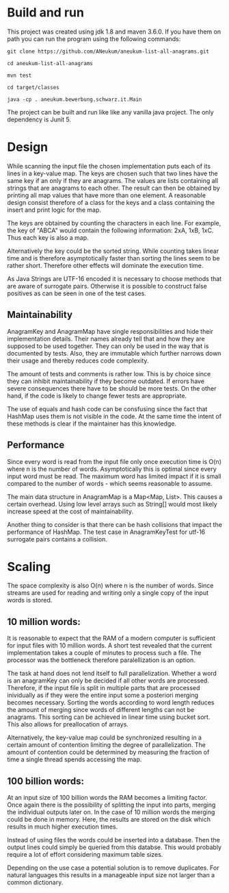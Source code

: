 # Build and run

This project was created using jdk 1.8 and maven 3.6.0.
If you have them on path you can run the program using the following commands:

    git clone https://github.com/ANeukum/aneukum-list-all-anagrams.git

    cd aneukum-list-all-anagrams

    mvn test

    cd target/classes

    java -cp . aneukum.bewerbung.schwarz.it.Main
    
The project can be built and run like like any vanilla java project.
The only dependency is Junit 5.

# Design
While scanning the input file the chosen implementation puts each of its lines in a key-value map.
The keys are chosen such that two lines have the same key if an only if they are anagrams.
The values are lists containing all strings that are anagrams to each other. 
The result can then be obtained by printing all map values that have more than one element.
A reasonable design consist therefore of a class for the keys and a class containing the insert and print logic for the map.

The keys are obtained by counting the characters in each line. 
For example, the key of "ABCA" would contain the following information: 2xA, 1xB, 1xC.
Thus each key is also a map.

Alternatively the key could be the sorted string.
While counting takes linear time and is therefore asymptotically faster than sorting the lines seem to be rather short. 
Therefore other effects will dominate the execution time.

As Java Strings are UTF-16 encoded it is necessary to choose methods that are aware of surrogate pairs.
Otherwise it is possible to construct false positives as can be seen in one of the test cases.

## Maintainability
AnagramKey and AnagramMap have single responsibilities and hide their implementation details. 
Their names already tell that and how they are supposed to be used together.
They can only be used in the way that is documented by tests.
Also, they are immutable which further narrows down their usage and thereby reduces code complexity.

The amount of tests and comments is rather low. 
This is by choice since they can inhibit maintainability if they become outdated.
If errors have severe consequences there have to be should be more tests.
On the other hand, if the code is likely to change fewer tests are appropriate.

The use of equals and hash code can be consfusing since the fact that HashMap uses them is not visible in the code.
At the same time the intent of these methods is clear if the maintainer has this knowledge.

## Performance
Since every word is read from the input file only once execution time is O(n) where n is the number of words.
Asymptotically this is optimal since every input word must be read.
The maximum word has limited impact if it is small compared to the number of words - which seems reasonable to assume.

The main data structure in AnagramMap is a Map<Map, List>.
This causes a certain overhead.
Using low level arrays such as String[] would most likely increase speed at the cost of maintainability.

Another thing to consider is that there can be hash collisions that impact the performance of HashMap.
The test case in AnagramKeyTest for utf-16 surrogate pairs contains a collision.

# Scaling

The space complexity is also O(n) where n is the number of words.
Since streams are used for reading and writing only a single copy of the input words is stored.

## 10 million words: 
It is reasonable to expect that the RAM of a modern computer is sufficient for input files with 10 million words.
A short test revealed that the current implementation takes a couple of minutes to process such a file.
The processor was the bottleneck therefore paralellization is an option.

The task at hand does not lend itself to full parallelization.
Whether a word is an anagramKey can only be decided if all other words are processed.
Therefore, if the input file is split in multiple parts that are processed inividually as if they were the entire input some a posteriori merging becomes necessary.
Sorting the words according to word length reduces the amount of merging since words of different lengths can not be anagrams.
This sorting can be achieved in linear time using bucket sort.
This also allows for preallocation of arrays.

Alternatively, the key-value map could be synchronized resulting in a certain amount of contention limiting the degree of parallelization.
The amount of contention could be determined by measuring the fraction of time a single thread spends accessing the map.

## 100 billion words:
At an input size of 100 billion words the RAM becomes a limiting factor.
Once again there is the possibility of splitting the input into parts, merging the individual outputs later on.
In the case of 10 million words the merging could be done in memory.
Here, the results are stored on the disk which results in much higher execution times.

Instead of using files the words could be inserted into a database.
Then the output lines could simply be queried from this databse.
This would probably require a lot of effort considering maximum table sizes.

Depending on the use case a potential solution is to remove duplicates.
For natural languages this results in a manageable input size not larger than a common dictionary.
